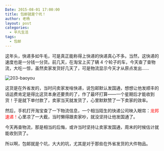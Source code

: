 ```yaml
---
Date: 2015-08-01 17:00:00
title: 包邮就是个坑！
author: 老杨
layout: post
categories:
  - 平凡生活
tags:
  - 包邮
---
```

这年头，快递多如牛毛，可是真正能称得上快递的快递真心不多。当然，这快递的速度也是一分钱一分货。前几天，在淘宝上买了辆 4 个轮子的车，今天查了查物流，大吃一惊，虽然卖家发货好几天了，可是物流显示今天才从原点发出……

<!--more-->

![ 203-baoyou ](//cyhour.com/wp-content/uploads/2015/08/203-baoyou.png)

这货是在外省发的，当时问卖家发啥快递，说包邮默认发国通，想想让他发顺丰的话运费肯定是得比这货本身还要贵的了，作了最坏打算——一个星期后才能收到货！于是就下单付款了，卖家当天就发货了，心里默默赞了一下卖家的效率。

然后，手机打开淘宝查了一下物流信息，一个相当陌生的快递公司映入眼帘：<span style = "color:red;">龙邦速递！</span>心里凉了一大截，当时懒得跟卖家吵，就没坚持让他发国通了。

今天再查物流，那是相当的后悔，或许当时坚持让卖家发国通，周末的时候估计就能收到货了。

所以啊，包邮就是个坑，大大的坑，尤其是对于那些在外省发货的大件物品。